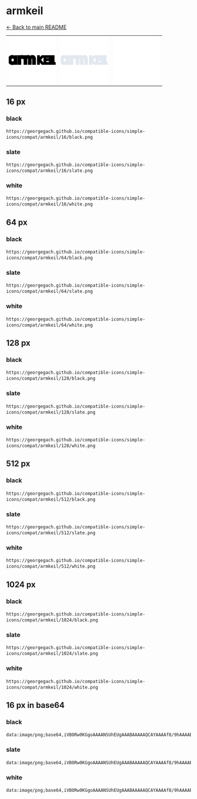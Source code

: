# armkeil

[← Back to main README](../../README.md)

<table><tr>
  <td><img src="./128/black.png" width="128" alt="armkeil black icon" /></td>
  <td><img src="./128/slate.png" width="128" alt="armkeil slate icon" /></td>
  <td><img src="./128/white.png" width="128" alt="armkeil white icon" /></td>
</tr></table>

## 16 px

### black
```
https://georgegach.github.io/compatible-icons/simple-icons/compat/armkeil/16/black.png
```

### slate
```
https://georgegach.github.io/compatible-icons/simple-icons/compat/armkeil/16/slate.png
```

### white
```
https://georgegach.github.io/compatible-icons/simple-icons/compat/armkeil/16/white.png
```

## 64 px

### black
```
https://georgegach.github.io/compatible-icons/simple-icons/compat/armkeil/64/black.png
```

### slate
```
https://georgegach.github.io/compatible-icons/simple-icons/compat/armkeil/64/slate.png
```

### white
```
https://georgegach.github.io/compatible-icons/simple-icons/compat/armkeil/64/white.png
```

## 128 px

### black
```
https://georgegach.github.io/compatible-icons/simple-icons/compat/armkeil/128/black.png
```

### slate
```
https://georgegach.github.io/compatible-icons/simple-icons/compat/armkeil/128/slate.png
```

### white
```
https://georgegach.github.io/compatible-icons/simple-icons/compat/armkeil/128/white.png
```

## 512 px

### black
```
https://georgegach.github.io/compatible-icons/simple-icons/compat/armkeil/512/black.png
```

### slate
```
https://georgegach.github.io/compatible-icons/simple-icons/compat/armkeil/512/slate.png
```

### white
```
https://georgegach.github.io/compatible-icons/simple-icons/compat/armkeil/512/white.png
```

## 1024 px

### black
```
https://georgegach.github.io/compatible-icons/simple-icons/compat/armkeil/1024/black.png
```

### slate
```
https://georgegach.github.io/compatible-icons/simple-icons/compat/armkeil/1024/slate.png
```

### white
```
https://georgegach.github.io/compatible-icons/simple-icons/compat/armkeil/1024/white.png
```

## 16 px in base64

### black
```
data:image/png;base64,iVBORw0KGgoAAAANSUhEUgAAABAAAAAQCAYAAAAf8/9hAAAABmJLR0QA/wD/AP+gvaeTAAAAjklEQVQ4je3PvQqBARiG4csnmRQZmJ2EI3BIjsBudABOwSYzUcgmkzJIiVLy/7O8gzP4Fvf2vHe9PQ9/0ieDFurYIY8ijihjjxs6aKCGEq64YwJvLOLwwRwPnHDBC+1w3cjnyP0kWvzSxBNrHMIXwlXj6TRyJYskao2xRC9mDLHCBgOMkMM2Js6i6Z/U+QJ0+SYmVLyUigAAAABJRU5ErkJggg==
```

### slate
```
data:image/png;base64,iVBORw0KGgoAAAANSUhEUgAAABAAAAAQCAYAAAAf8/9hAAAABmJLR0QA/wD/AP+gvaeTAAAAxUlEQVQ4je3QMSsEcBzG8e/35+6UuqIbUCaLlyAbg9V7MZhsvAcvgMnbMColNgspReEm3ZH7PxaL7Cz3mb/D0wNT/8/7x+EhuC55Is5G5glDySD6TPKudTRpbbuKVXFBHLe0D8h5B9yHXDfcVLqByyq3SEZgV+kFXqrcTcsJxU5LxuocuFyAPzexl/AZvBNeA4b0kwAukYzEi+92sZPkYEY3Qq5C9TKpB22nIbcUfRorlGeVukm1NfFNGLfkWGrw969P/fYF9lhYFTvKXEsAAAAASUVORK5CYII=
```

### white
```
data:image/png;base64,iVBORw0KGgoAAAANSUhEUgAAABAAAAAQCAYAAAAf8/9hAAAABmJLR0QA/wD/AP+gvaeTAAAAn0lEQVQ4je3PP0oCABiG8Z8SNglFgw5NLh1BOkBH6gK1N3YAt67Q2CiI5Oiii4MQBYFY9ud18Ju8gIvP9vDwwfdy5PA0ktyjjyVOcYYPXOAN33jEDXo4xxc2GEryn+Q1ySY7xkl+knwmWSf5S/JQbVC+Kn9uorH31S1+Mcd79Xa1LtYYlXdOcIdrTNDCAk+Y1eElXjDFFVY1YVAzjxycLeiHV2GT8honAAAAAElFTkSuQmCC
```

